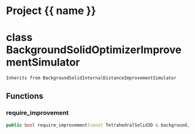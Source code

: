 <script setup>
import {useRoute} from 'vitepress'
const {path} = useRoute()
const tokens = path.split('/')
const words = tokens[2].split('-');
for (let i = 0; i < words.length; i++) {
    words[i] = words[i].charAt(0).toUpperCase() + words[i].slice(1);
    words[i] = words[i].replace('geode', 'Geode')
}
const name = words.join('-');
</script>
# Project {{ name }}

# class BackgroundSolidOptimizerImprovementSimulator


```cpp
Inherits from BackgroundSolidInternalDistanceImprovementSimulator
```



## Functions

### require_improvement

```cpp
public bool require_improvement(const TetrahedralSolid3D & background, index_t tetrahedron_id)
```




